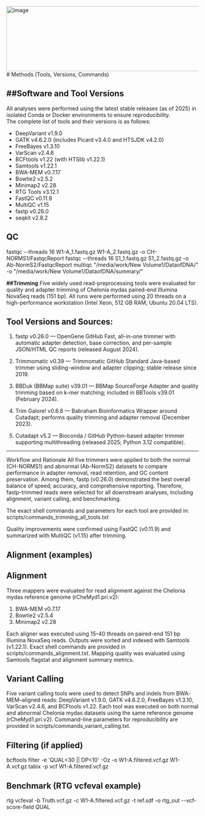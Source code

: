 <img width="591" height="170" alt="image" src="https://github.com/user-attachments/assets/1b8cb5ae-d194-4b46-9904-fe9242839a8e" /># Methods (Tools, Versions, Commands)


##Software and Tool Versions
------------------------------------------------------------
All analyses were performed using the latest stable releases (as of 2025) in isolated Conda or Docker environments to ensure reproducibility.  
The complete list of tools and their versions is as follows:

- DeepVariant v1.9.0  
- GATK v4.6.2.0 (includes Picard v3.4.0 and HTSJDK v4.2.0)  
- FreeBayes v1.3.10  
- VarScan v2.4.6  
- BCFtools v1.22 (with HTSlib v1.22.1)  
- Samtools v1.22.1  
- BWA-MEM v0.7.17  
- Bowtie2 v2.5.2  
- Minimap2 v2.28  
- RTG Tools v3.12.1  
- FastQC v0.11.9  
- MultiQC v1.15  
- fastp v0.26.0  
- seqkit v2.8.2

## QC
fastqc --threads 16 W1-A_1.fastq.gz W1-A_2.fastq.gz -o CH-NORMS1/FastqcReport
fastqc --threads 16 S1_1.fastq.gz S1_2.fastq.gz -o Ab-NormS2/FastqcReport
multiqc "/media/work/New Volume1/DataofDNA/" -o "/media/work/New Volume1/DataofDNA/summary/"



**##Trimming**
Five widely used read-preprocessing tools were evaluated for quality and adapter trimming of Chelonia mydas paired-end Illumina NovaSeq reads (151 bp). All runs were performed using 20 threads on a high-performance workstation (Intel Xeon, 512 GB RAM, Ubuntu 20.04 LTS).

Tool Versions and Sources:
------------------------------------------------------------
1. fastp v0.26.0 — OpenGene GitHub
   Fast, all-in-one trimmer with automatic adapter detection, base correction, and per-sample JSON/HTML QC reports (released August 2024).

2. Trimmomatic v0.39 — Trimmomatic GitHub
   Standard Java-based trimmer using sliding-window and adapter clipping; stable release since 2019.

3. BBDuk (BBMap suite) v39.01 — BBMap SourceForge
   Adapter and quality trimming based on k-mer matching; included in BBTools v39.01 (February 2024).

4. Trim Galore! v0.6.8 — Babraham Bioinformatics
   Wrapper around Cutadapt; performs quality trimming and adapter removal (December 2023).

5. Cutadapt v5.2 — Bioconda / GitHub
   Python-based adapter trimmer supporting multithreading (released 2025; Python 3.12 compatible).
------------------------------------------------------------

Workflow and Rationale
All five trimmers were applied to both the normal (CH-NORMS1) and abnormal (Ab-NormS2) datasets to compare performance in adapter removal, read retention, and GC content preservation.
Among them, fastp (v0.26.0) demonstrated the best overall balance of speed, accuracy, and comprehensive reporting. Therefore, fastp-trimmed reads were selected for all downstream analyses, including alignment, variant calling, and benchmarking.

The exact shell commands and parameters for each tool are provided in:
scripts/commands_trimming_all_tools.txt

Quality improvements were confirmed using FastQC (v0.11.9) and summarized with MultiQC (v1.15) after trimming.





## Alignment (examples)

Alignment
------------------------------------------------------------
Three mappers were evaluated for read alignment against the Chelonia mydas reference genome (rCheMyd1.pri.v2):
1. BWA-MEM v0.7.17
2. Bowtie2 v2.5.4
3. Minimap2 v2.28

Each aligner was executed using 15–40 threads on paired-end 151 bp Illumina NovaSeq reads.
Outputs were sorted and indexed with Samtools (v1.22.1).
Exact shell commands are provided in scripts/commands_alignment.txt.
Mapping quality was evaluated using Samtools flagstat and alignment summary metrics.







Variant Calling
------------------------------------------------------------
Five variant calling tools were used to detect SNPs and indels from BWA-MEM–aligned reads:
DeepVariant v1.9.0, GATK v4.6.2.0, FreeBayes v1.3.10, VarScan v2.4.6, and BCFtools v1.22.
Each tool was executed on both normal and abnormal Chelonia mydas datasets using the same reference genome (rCheMyd1.pri.v2).
Command-line parameters for reproducibility are provided in scripts/commands_variant_calling.txt.







## Filtering (if applied)
bcftools filter -e 'QUAL<30 || DP<10' -Oz -o W1-A.filtered.vcf.gz W1-A.vcf.gz
tabix -p vcf W1-A.filtered.vcf.gz

## Benchmark (RTG vcfeval example)
rtg vcfeval -b Truth.vcf.gz -c W1-A.filtered.vcf.gz -t ref.sdf -o rtg_out --vcf-score-field QUAL
